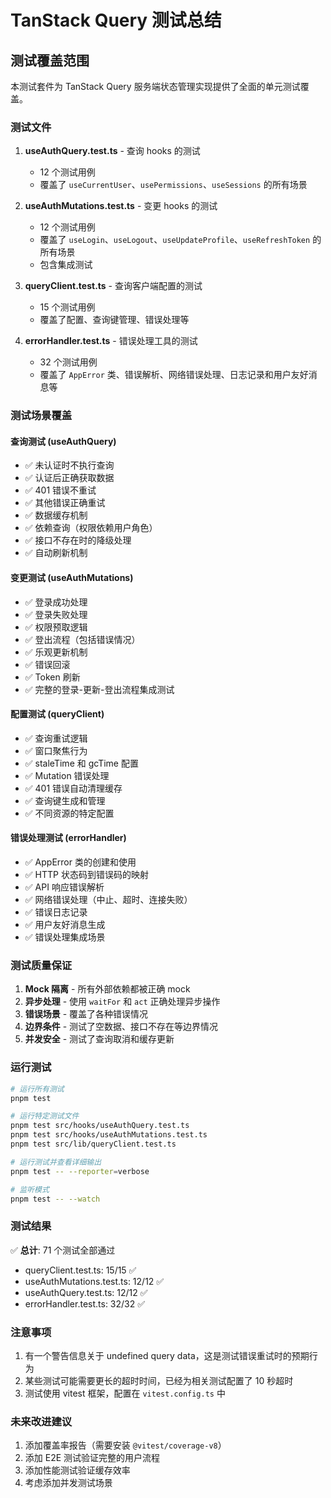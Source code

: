 # TanStack Query 测试总结

## 测试覆盖范围

本测试套件为 TanStack Query 服务端状态管理实现提供了全面的单元测试覆盖。

### 测试文件

1. **useAuthQuery.test.ts** - 查询 hooks 的测试
   - 12 个测试用例
   - 覆盖了 `useCurrentUser`、`usePermissions`、`useSessions` 的所有场景

2. **useAuthMutations.test.ts** - 变更 hooks 的测试
   - 12 个测试用例
   - 覆盖了 `useLogin`、`useLogout`、`useUpdateProfile`、`useRefreshToken`
     的所有场景
   - 包含集成测试

3. **queryClient.test.ts** - 查询客户端配置的测试
   - 15 个测试用例
   - 覆盖了配置、查询键管理、错误处理等

4. **errorHandler.test.ts** - 错误处理工具的测试
   - 32 个测试用例
   - 覆盖了 `AppError` 类、错误解析、网络错误处理、日志记录和用户友好消息等

### 测试场景覆盖

#### 查询测试 (useAuthQuery)

- ✅ 未认证时不执行查询
- ✅ 认证后正确获取数据
- ✅ 401 错误不重试
- ✅ 其他错误正确重试
- ✅ 数据缓存机制
- ✅ 依赖查询（权限依赖用户角色）
- ✅ 接口不存在时的降级处理
- ✅ 自动刷新机制

#### 变更测试 (useAuthMutations)

- ✅ 登录成功处理
- ✅ 登录失败处理
- ✅ 权限预取逻辑
- ✅ 登出流程（包括错误情况）
- ✅ 乐观更新机制
- ✅ 错误回滚
- ✅ Token 刷新
- ✅ 完整的登录-更新-登出流程集成测试

#### 配置测试 (queryClient)

- ✅ 查询重试逻辑
- ✅ 窗口聚焦行为
- ✅ staleTime 和 gcTime 配置
- ✅ Mutation 错误处理
- ✅ 401 错误自动清理缓存
- ✅ 查询键生成和管理
- ✅ 不同资源的特定配置

#### 错误处理测试 (errorHandler)

- ✅ AppError 类的创建和使用
- ✅ HTTP 状态码到错误码的映射
- ✅ API 响应错误解析
- ✅ 网络错误处理（中止、超时、连接失败）
- ✅ 错误日志记录
- ✅ 用户友好消息生成
- ✅ 错误处理集成场景

### 测试质量保证

1. **Mock 隔离** - 所有外部依赖都被正确 mock
2. **异步处理** - 使用 `waitFor` 和 `act` 正确处理异步操作
3. **错误场景** - 覆盖了各种错误情况
4. **边界条件** - 测试了空数据、接口不存在等边界情况
5. **并发安全** - 测试了查询取消和缓存更新

### 运行测试

```bash
# 运行所有测试
pnpm test

# 运行特定测试文件
pnpm test src/hooks/useAuthQuery.test.ts
pnpm test src/hooks/useAuthMutations.test.ts
pnpm test src/lib/queryClient.test.ts

# 运行测试并查看详细输出
pnpm test -- --reporter=verbose

# 监听模式
pnpm test -- --watch
```

### 测试结果

✅ **总计**: 71 个测试全部通过

- queryClient.test.ts: 15/15 ✅
- useAuthMutations.test.ts: 12/12 ✅
- useAuthQuery.test.ts: 12/12 ✅
- errorHandler.test.ts: 32/32 ✅

### 注意事项

1. 有一个警告信息关于 undefined query data，这是测试错误重试时的预期行为
2. 某些测试可能需要更长的超时时间，已经为相关测试配置了 10 秒超时
3. 测试使用 vitest 框架，配置在 `vitest.config.ts` 中

### 未来改进建议

1. 添加覆盖率报告（需要安装 `@vitest/coverage-v8`）
2. 添加 E2E 测试验证完整的用户流程
3. 添加性能测试验证缓存效率
4. 考虑添加并发测试场景

